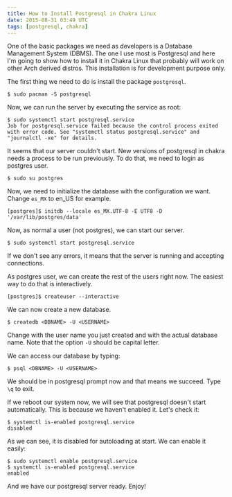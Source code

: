 ```yaml
---
title: How to Install Postgresql in Chakra Linux
date: 2015-08-31 03:49 UTC
tags: [postgresql, chakra]
---
```


One of the basic packages we need as developers is a  Database Management
System (DBMS). The one I use most is Postgresql and here I'm going to show how
to install it in Chakra Linux that probably will work on other Arch derived
distros. This installation is for development purpose only.

 The first thing we need to do is install the package `postgresql`.

    $ sudo pacman -S postgresql

Now, we can run the server by executing the service as root:

    $ sudo systemctl start postgresql.service
    Job for postgresql.service failed because the control process exited with error code. See "systemctl status postgresql.service" and "journalctl -xe" for details.

It seems that our server couldn't start. New versions of postgresql in chakra
needs a process to be run previously. To do that, we need to login as postgres
user.

    $ sudo su postgres

Now, we need to initialize the database with the configuration we want. Change
`es_MX` to en_US for example.

    [postgres]$ initdb --locale es_MX.UTF-8 -E UTF8 -D '/var/lib/postgres/data'

Now, as normal a user (not postgres), we can start our server.

    $ sudo systemctl start postgresql.service

If we don't see any errors, it means that the server is running and accepting
connections.

As postgres user, we can create the rest of the users right now. The easiest
way to do that is interactively.

    [postgres]$ createuser --interactive

We can now create a new database.

    $ createdb <DBNAME> -U <USERNAME>

Change _<USERNAME>_ with the user name you just created and <DBNAME> with the
actual database name. Note that the option `-U` should be capital letter.

We can access our database by typing:

    $ psql <DBNAME> -U <USERNAME>

We should be in postgresql prompt now and that means we succeed. Type `\q` to exit.

If we reboot our system now, we will see that postgresql doesn't start
automatically. This is because we haven't enabled it. Let's check it:

    $ systemctl is-enabled postgresql.service
    disabled

As we can see, it is disabled for autoloading at start. We can enable it easily:

    $ sudo systemctl enable postgresql.service
    $ systemctl is-enabled postgresql.service
    enabled

And we have our postgresql server ready. Enjoy!
